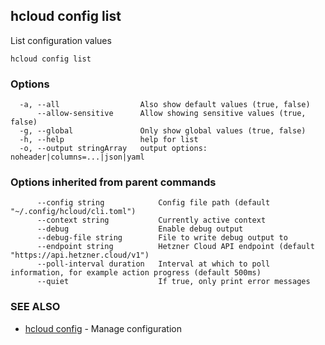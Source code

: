 ## hcloud config list

List configuration values

```
hcloud config list
```

### Options

```
  -a, --all                  Also show default values (true, false)
      --allow-sensitive      Allow showing sensitive values (true, false)
  -g, --global               Only show global values (true, false)
  -h, --help                 help for list
  -o, --output stringArray   output options: noheader|columns=...|json|yaml
```

### Options inherited from parent commands

```
      --config string            Config file path (default "~/.config/hcloud/cli.toml")
      --context string           Currently active context
      --debug                    Enable debug output
      --debug-file string        File to write debug output to
      --endpoint string          Hetzner Cloud API endpoint (default "https://api.hetzner.cloud/v1")
      --poll-interval duration   Interval at which to poll information, for example action progress (default 500ms)
      --quiet                    If true, only print error messages
```

### SEE ALSO

* [hcloud config](hcloud_config.md)	 - Manage configuration
